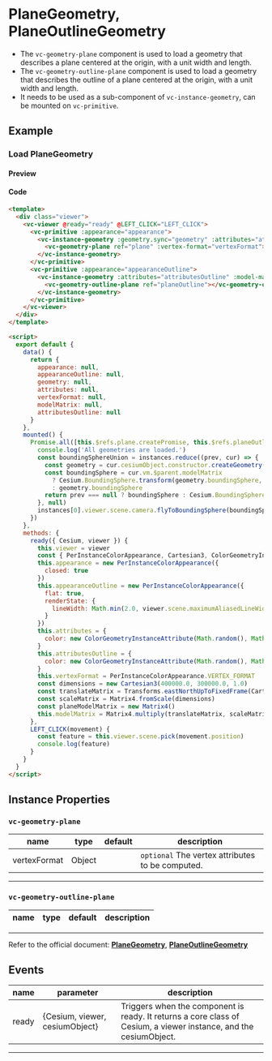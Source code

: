 # PlaneGeometry, PlaneOutlineGeometry

- The `vc-geometry-plane` component is used to load a geometry that describes a plane centered at the origin, with a unit width and length.
- The `vc-geometry-outline-plane` component is used to load a geometry that describes the outline of a plane centered at the origin, with a unit width and length.
- It needs to be used as a sub-component of `vc-instance-geometry`, can be mounted on `vc-primitive`.

## Example

### Load PlaneGeometry

#### Preview

<doc-preview>
  <template>
    <div class="viewer">
      <vc-viewer @ready="ready" @LEFT_CLICK="LEFT_CLICK">
        <vc-primitive :appearance="appearance">
          <vc-instance-geometry :geometry.sync="geometry" :attributes="attributes" :model-matrix="modelMatrix">
            <vc-geometry-plane ref="plane" :vertex-format="vertexFormat"></vc-geometry-plane>
          </vc-instance-geometry>
        </vc-primitive>
        <vc-primitive :appearance="appearanceOutline">
          <vc-instance-geometry :attributes="attributesOutline" :model-matrix="modelMatrix">
            <vc-geometry-outline-plane ref="planeOutline"></vc-geometry-outline-plane>
          </vc-instance-geometry>
        </vc-primitive>
      </vc-viewer>
    </div>
  </template>

  <script>
    export default {
      data() {
        return {
          appearance: null,
          appearanceOutline: null,
          geometry: null,
          attributes: null,
          vertexFormat: null,
          modelMatrix: null,
          attributesOutline: null
        }
      },
      mounted() {
        Promise.all([this.$refs.plane.createPromise, this.$refs.planeOutline.createPromise]).then((instances) => {
          console.log('All geometries are loaded.')
          const boundingSphereUnion = instances.reduce((prev, cur) => {
            const geometry = cur.cesiumObject.constructor.createGeometry(cur.cesiumObject)
            const boundingSphere = cur.vm.$parent.modelMatrix
              ? Cesium.BoundingSphere.transform(geometry.boundingSphere, cur.vm.$parent.modelMatrix)
              : geometry.boundingSphere
            return prev === null ? boundingSphere : Cesium.BoundingSphere.union(prev, boundingSphere)
          }, null)
          instances[0].viewer.scene.camera.flyToBoundingSphere(boundingSphereUnion)
        })
      },
      methods: {
        ready({ Cesium, viewer }) {
          this.viewer = viewer
          const { PerInstanceColorAppearance, Cartesian3, ColorGeometryInstanceAttribute, Matrix4, Transforms } = Cesium
          this.appearance = new PerInstanceColorAppearance({
            closed: true
          })
          this.appearanceOutline = new PerInstanceColorAppearance({
            flat: true,
            renderState: {
              lineWidth: Math.min(2.0, viewer.scene.maximumAliasedLineWidth)
            }
          })
          this.attributes = {
            color: new ColorGeometryInstanceAttribute(Math.random(), Math.random(), Math.random(), 0.5)
          }
          this.attributesOutline = {
            color: new ColorGeometryInstanceAttribute(Math.random(), Math.random(), Math.random())
          }
          this.vertexFormat = PerInstanceColorAppearance.VERTEX_FORMAT
          const dimensions = new Cartesian3(400000.0, 300000.0, 1.0)
          const translateMatrix = Transforms.eastNorthUpToFixedFrame(Cartesian3.fromDegrees(108, 38))
          const scaleMatrix = Matrix4.fromScale(dimensions)
          const planeModelMatrix = new Matrix4()
          this.modelMatrix = Matrix4.multiply(translateMatrix, scaleMatrix, planeModelMatrix)
        },
        LEFT_CLICK(movement) {
          const feature = this.viewer.scene.pick(movement.position)
          console.log(feature)
        }
      }
    }
  </script>
</doc-preview>

#### Code

```html
<template>
  <div class="viewer">
    <vc-viewer @ready="ready" @LEFT_CLICK="LEFT_CLICK">
      <vc-primitive :appearance="appearance">
        <vc-instance-geometry :geometry.sync="geometry" :attributes="attributes" :model-matrix="modelMatrix">
          <vc-geometry-plane ref="plane" :vertex-format="vertexFormat"></vc-geometry-plane>
        </vc-instance-geometry>
      </vc-primitive>
      <vc-primitive :appearance="appearanceOutline">
        <vc-instance-geometry :attributes="attributesOutline" :model-matrix="modelMatrix">
          <vc-geometry-outline-plane ref="planeOutline"></vc-geometry-outline-plane>
        </vc-instance-geometry>
      </vc-primitive>
    </vc-viewer>
  </div>
</template>

<script>
  export default {
    data() {
      return {
        appearance: null,
        appearanceOutline: null,
        geometry: null,
        attributes: null,
        vertexFormat: null,
        modelMatrix: null,
        attributesOutline: null
      }
    },
    mounted() {
      Promise.all([this.$refs.plane.createPromise, this.$refs.planeOutline.createPromise]).then((instances) => {
        console.log('All geometries are loaded.')
        const boundingSphereUnion = instances.reduce((prev, cur) => {
          const geometry = cur.cesiumObject.constructor.createGeometry(cur.cesiumObject)
          const boundingSphere = cur.vm.$parent.modelMatrix
            ? Cesium.BoundingSphere.transform(geometry.boundingSphere, cur.vm.$parent.modelMatrix)
            : geometry.boundingSphere
          return prev === null ? boundingSphere : Cesium.BoundingSphere.union(prev, boundingSphere)
        }, null)
        instances[0].viewer.scene.camera.flyToBoundingSphere(boundingSphereUnion)
      })
    },
    methods: {
      ready({ Cesium, viewer }) {
        this.viewer = viewer
        const { PerInstanceColorAppearance, Cartesian3, ColorGeometryInstanceAttribute, Matrix4, Transforms } = Cesium
        this.appearance = new PerInstanceColorAppearance({
          closed: true
        })
        this.appearanceOutline = new PerInstanceColorAppearance({
          flat: true,
          renderState: {
            lineWidth: Math.min(2.0, viewer.scene.maximumAliasedLineWidth)
          }
        })
        this.attributes = {
          color: new ColorGeometryInstanceAttribute(Math.random(), Math.random(), Math.random(), 0.5)
        }
        this.attributesOutline = {
          color: new ColorGeometryInstanceAttribute(Math.random(), Math.random(), Math.random())
        }
        this.vertexFormat = PerInstanceColorAppearance.VERTEX_FORMAT
        const dimensions = new Cartesian3(400000.0, 300000.0, 1.0)
        const translateMatrix = Transforms.eastNorthUpToFixedFrame(Cartesian3.fromDegrees(108, 38))
        const scaleMatrix = Matrix4.fromScale(dimensions)
        const planeModelMatrix = new Matrix4()
        this.modelMatrix = Matrix4.multiply(translateMatrix, scaleMatrix, planeModelMatrix)
      },
      LEFT_CLICK(movement) {
        const feature = this.viewer.scene.pick(movement.position)
        console.log(feature)
      }
    }
  }
</script>
```

## Instance Properties

### `vc-geometry-plane`

| name         | type   | default | description                                      |
| ------------ | ------ | ------- | ------------------------------------------------ |
| vertexFormat | Object |         | `optional` The vertex attributes to be computed. |

---

### `vc-geometry-outline-plane`

| name | type | default | description |
| ---- | ---- | ------- | ----------- |


---

Refer to the official document: **[PlaneGeometry](https://cesium.com/docs/cesiumjs-ref-doc/PlaneGeometry.html)**, **[PlaneOutlineGeometry](https://cesium.com/docs/cesiumjs-ref-doc/PlaneOutlineGeometry.html)**

## Events

<!-- prettier-ignore -->
| name | parameter | description |
| ---- | --------- | ----------- |
| ready | {Cesium, viewer, cesiumObject} | Triggers when the component is ready. It returns a core class of Cesium, a viewer instance, and the cesiumObject. |

---
